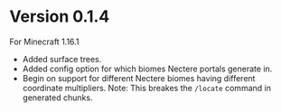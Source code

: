 # Version 0.1.4
For Minecraft 1.16.1

* Added surface trees.
* Added config option for which biomes Nectere portals generate in.
* Begin on support for different Nectere biomes having different coordinate multipliers.
  Note: This breakes the `/locate` command in generated chunks.
